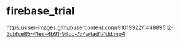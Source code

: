 # firebase_trial

https://user-images.githubusercontent.com/91019922/144889512-3cbfce85-41ed-4b91-96cc-7c4a4ad1a1dd.mp4

